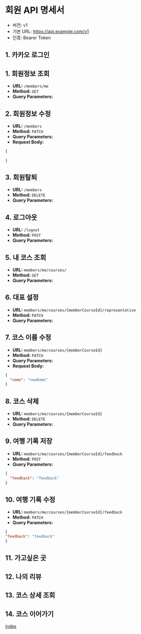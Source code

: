 # 회원 API 명세서

- 버전: v1
- 기본 URL: https://api.example.com/v1
- 인증: Bearer Token

## 1. 카카오 로그인

## 1. 회원정보 조회
- **URL:** `/members/me`
- **Method:** `GET`
- **Query Parameters:**

## 2. 회원정보 수정
- **URL:** `/members`
- **Method:** `PATCH`
- **Query Parameters:**
- **Request Body:**
```json
{
  
}
```

## 3. 회원탈퇴
- **URL:** `/members`
- **Method:** `DELETE`
- **Query Parameters:**

## 4. 로그아웃
- **URL:** `/logout`
- **Method:** `POST`
- **Query Parameters:**

## 5. 내 코스 조회
- **URL:** `members/me/courses/`
- **Method:** `GET`
- **Query Parameters:**

## 6. 대표 설정
- **URL:** `members/me/courses/{memberCourseId}/representative`
- **Method:** `PATCH`
- **Query Parameters:**


## 7. 코스 이름 수정
- **URL:** `members/me/courses/{memberCourseId}`
- **Method:** `PATCH`
- **Query Parameters:**
- **Request Body:**
```json
{
  "name": "newName"
}
```

## 8. 코스 삭제
- **URL:** `members/me/courses/{memberCourseId}`
- **Method:** `DELETE`
- **Query Parameters:**

## 9. 여행 기록 저장
- **URL:** `members/me/courses/{memberCourseId}/feedback`
- **Method:** `POST`
- **Query Parameters:**
```json
{
  "feedback": "feedback"
}
```

## 10. 여행 기록 수정
- **URL:** `members/me/courses/{memberCourseId}/feedback`
- **Method:** `PATCH`
- **Query Parameters:**
```json
{
"feedback": "feedback"
}
```

## 11. 가고싶은 곳

## 12. 나의 리뷰

## 13. 코스 상세 조회

## 14. 코스 이어가기


[index](../index.md)